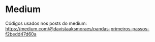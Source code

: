 # Medium
Códigos usados nos posts do medium:
https://medium.com/@davistaaksmoraes/pandas-primeiros-passos-f2bedd47d60a
